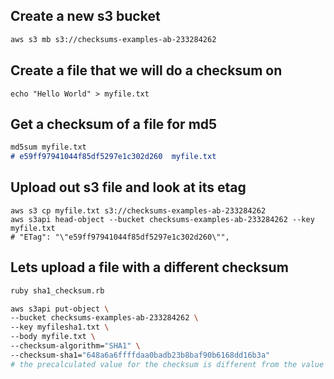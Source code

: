 ## Create a new s3 bucket

```md
aws s3 mb s3://checksums-examples-ab-233284262
```

## Create a file that we will do a checksum on

```
echo "Hello World" > myfile.txt
```

## Get a checksum of a file for md5

```md
md5sum myfile.txt
# e59ff97941044f85df5297e1c302d260  myfile.txt
```


## Upload out s3 file and look at its etag

```
aws s3 cp myfile.txt s3://checksums-examples-ab-233284262
aws s3api head-object --bucket checksums-examples-ab-233284262 --key myfile.txt
# "ETag": "\"e59ff97941044f85df5297e1c302d260\"",
```


## Lets upload a file with a different checksum

```sh
ruby sha1_checksum.rb
```

```sh
aws s3api put-object \
--bucket checksums-examples-ab-233284262 \
--key myfilesha1.txt \
--body myfile.txt \
--checksum-algorithm="SHA1" \
--checksum-sha1="648a6a6ffffdaa0badb23b8baf90b6168dd16b3a"
# the precalculated value for the checksum is different from the value that aws calculates, so there is something wrong in this process of getting the value
```